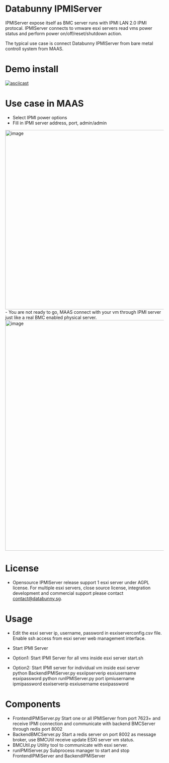 # Databunny IPMIServer

IPMIServer expose itself as BMC server runs with IPMI LAN 2.0 IPMI protocal. IPMIServer connects to vmware esxi servers read vms power status and perform power on/off/reset/shutdown action. 

The typical use case is connect Databunny IPMIServer from bare metal controll system from MAAS. 

# Demo install

[![asciicast](https://asciinema.org/a/500145.svg)](https://asciinema.org/a/500145?t=25&speed=4&theme=solarized-dark)

# Use case in MAAS 
- Select IPMI power options
- Fill in IPMI server address, port, admin/admin
<img width="568" alt="image" src="https://user-images.githubusercontent.com/53151832/172476589-3a95342d-b57f-4c12-9d39-aba8560087ac.png">
- You are not ready to go, MAAS connect with your vm through IPMI server just like a real BMC enabled physical server.
<img width="730" alt="image" src="https://user-images.githubusercontent.com/53151832/172476875-acebb6a5-d614-4c92-9325-97495a6f64b5.png">

# License
- Opensource IPMIServer release support 1 esxi server under AGPL license. For multiple esxi servers, close source license, integration development and commercial support please contact contact@databunny.sg.

# Usage

- Edit the esxi server ip, username, password in esxiserverconfig.csv file.  Enable ssh access from esxi server web management interface. 

- Start IPMI Server

- Option1: Start IPMI Server for all vms inside esxi server
  start.sh 
- Option2: Start IPMI server for individual vm inside esxi server  
  python BackendIPMIServer.py esxiipserverip esxiusername esxipassword
  python runIPMIServer.py port ipmiusername ipmipassword esxiserverip esxiusername esxipassword

# Components
- FrontendIPMIServer.py 
Start one or all IPMIServer from port 7623+ and receive IPMI connection and communicate with backend BMCServer through redis port 8002
- BackendBMCServer.py 
Start a redis server on port 8002 as message broker, use BMCUtil receive update ESXI server vm status.
- BMCUtil.py 
Utility tool to communicate with esxi server.
- runIPMIServer.py
Subprocess manager to start and stop FrontendIPMIServer and BackendIPMIServer
 
